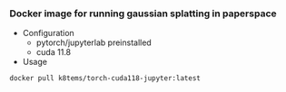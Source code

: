 ### Docker image for running gaussian splatting in paperspace  
- Configuration
  - pytorch/jupyterlab preinstalled
  - cuda 11.8
- Usage
```bash
docker pull k8tems/torch-cuda118-jupyter:latest
```
